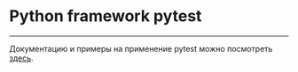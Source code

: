 # Python framework pytest

---

Документацию и примеры на применение pytest можно посмотреть [здесь](https://github.com/pluralsight/intro-to-pytest).